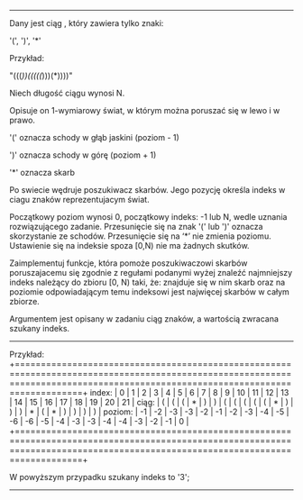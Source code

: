 ﻿----------------

Dany jest ciąg , który zawiera tylko znaki:

'(', ')', '*'

Przykład:

"(((*))(((((*)))(*))))"

Niech długość ciągu wynosi N.

Opisuje on 1-wymiarowy świat, w którym można poruszać się w lewo i w prawo.

'(' oznacza schody w głąb jaskini (poziom - 1)

')' oznacza schody w górę (poziom + 1)

'*' oznacza skarb

Po swiecie wędruje poszukiwacz skarbów. Jego pozycję określa indeks w ciagu znaków reprezentujacym świat.

Początkowy poziom wynosi 0, początkowy indeks: -1 lub N, wedle uznania rozwiązującego zadanie.
Przesunięcie się na znak '(' lub ')' oznacza skorzystanie ze schodów. Przesunięcie się na ‘*’ nie zmienia poziomu.
Ustawienie się na indeksie spoza [0,N) nie ma żadnych skutków.

Zaimplementuj funkcje, która pomoże poszukiwaczowi skarbów poruszajacemu się zgodnie z regułami podanymi wyżej
znaleźć najmniejszy indeks należący do zbioru [0, N) taki, że:
znajduje się w nim skarb oraz na poziomie odpowiadającym temu indeksowi jest najwięcej skarbów w całym zbiorze.


Argumentem jest opisany w zadaniu ciąg znaków, a wartością zwracana szukany indeks.

----------------
Przykład:
+===============================================================================================================================================================================+
index:  |	0	|	1	|	2	|	3	|	4	|	5	|	6	|	7	|	8	|	9	|	10	|	11	|	12	|	13	|	14	|	15	|	16	|	17	|	18	|	19	|	20	|	21	|
ciąg:	|	(	|	(	|	(	|	*	|	)	|	)	|	(	|	(	|	(	|	(	|	(	|	*	|	)	|	)	|	)	|	* 	|	(	|	*	|	)	|	)	|	)	|	)	|
poziom: | 	-1	|	-2	|	-3	|	-3	|	-2	|	-1	|	-2	|	-3	|	-4	|	-5	|	-6	|	-6	|	-5	|	-4	|	-3	|	-3	|	-4	|	-4	|	-3	|	-2	|	-1	|	0 	|
+===============================================================================================================================================================================+

W powyższym przypadku szukany indeks to '3';
		
----------------
